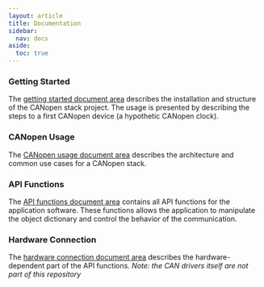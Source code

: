 ```yaml
---
layout: article
title: Documentation
sidebar:
  nav: docs
aside:
  toc: true
---
```


### Getting Started

The [getting started document area](/docs/start/installation) describes the installation and structure of the CANopen stack project. The usage is presented by describing the steps to a first CANopen device (a hypothetic CANopen clock).

### CANopen Usage

The [CANopen usage document area](/docs/usecase/architecture) describes the architecture and common use cases for a CANopen stack. 

### API Functions

The [API functions document area](/docs/api/node/) contains all API functions for the application software. These functions allows the application to manipulate the object dictionary and control the behavior of the communication.

### Hardware Connection

The [hardware connection document area](/docs/hardware/interface/) describes the hardware-dependent part of the API functions. *Note: the CAN drivers itself are not part of this repository*
